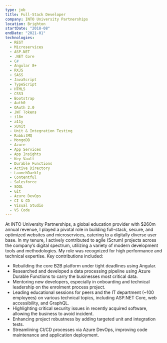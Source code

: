 ```yaml
---
type: job
title: Full-Stack Developer
company: INTO University Partnerships
location: Brighton
startDate: "2018-08"
endDate: "2021-01"
technologies:
  - REST
  - Microservices
  - ASP.NET
  - .NET Core
  - C#
  - Angular 8+
  - RXJS
  - SASS
  - JavaScript
  - TypeScript
  - HTML5
  - CSS3
  - Bootstrap
  - Auth0
  - OAuth 2.0
  - JWT Tokens
  - i18n
  - a11y
  - xUnit
  - Unit & Integration Testing
  - RabbitMQ
  - MongoDB
  - Azure
  - App Services
  - App Insights
  - Key Vault
  - Durable Functions
  - Active Directory
  - LaunchDarkly
  - Contentful
  - Salesforce
  - SOQL
  - Git
  - Azure DevOps
  - CI & CD
  - Visual Studio
  - VS Code
---
```


At INTO University Partnerships, a global education provider with $260m annual revenue, I played a pivotal role in building full-stack, secure, and optimized websites and microservices, catering to a digitally diverse user base. In my tenure, I actively contributed to agile (Scrum) projects across the company’s digital spectrum, utilizing a variety of modern development tools and methodologies. My role was recognized for high performance and technical expertise. Key contributions included:

- Rebuilding the core B2B platform under tight deadlines using Angular.
- Researched and developed a data processing pipeline using Azure Durable Functions to carry the businesses most critical data.
- Mentoring new developers, especially in onboarding and technical leadership on the enrolment process project.
- Leading educational sessions for peers and the IT department (~100 employees) on various technical topics, including ASP.NET Core, web accessibility, and GraphQL.
- Highlighting critical security issues in recently acquired software, allowing the business to avoid incident.
- Enhancing project robustness by adding targeted unit and integration tests.
- Streamlining CI/CD processes via Azure DevOps, improving code maintenance and application deployment.
